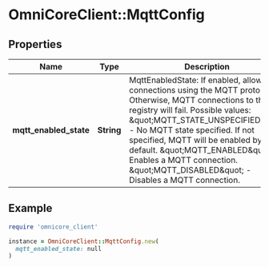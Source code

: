 # OmniCoreClient::MqttConfig

## Properties

| Name | Type | Description | Notes |
| ---- | ---- | ----------- | ----- |
| **mqtt_enabled_state** | **String** | MqttEnabledState: If enabled, allows connections using the MQTT protocol. Otherwise, MQTT connections to this registry will fail.  Possible values:   \&quot;MQTT_STATE_UNSPECIFIED\&quot; - No MQTT state specified. If not specified, MQTT will be enabled by default.   \&quot;MQTT_ENABLED\&quot; - Enables a MQTT connection.   \&quot;MQTT_DISABLED\&quot; - Disables a MQTT connection. | [optional] |

## Example

```ruby
require 'omnicore_client'

instance = OmniCoreClient::MqttConfig.new(
  mqtt_enabled_state: null
)
```

